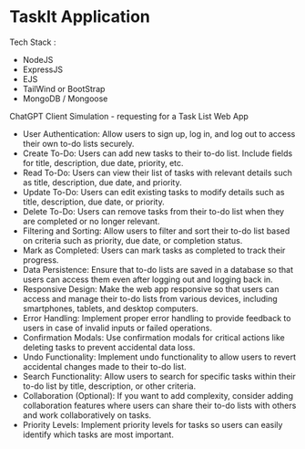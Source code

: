 # TaskIt Application
Tech Stack :
- NodeJS
- ExpressJS
- EJS
- TailWind or BootStrap
- MongoDB / Mongoose

ChatGPT Client Simulation - requesting for a Task List Web App

* User Authentication: Allow users to sign up, log in, and log out to access their own to-do lists securely.
* Create To-Do: Users can add new tasks to their to-do list. Include fields for title, description, due date, priority, etc.
* Read To-Do: Users can view their list of tasks with relevant details such as title, description, due date, and priority.
* Update To-Do: Users can edit existing tasks to modify details such as title, description, due date, or priority.
* Delete To-Do: Users can remove tasks from their to-do list when they are completed or no longer relevant.
* Filtering and Sorting: Allow users to filter and sort their to-do list based on criteria such as priority, due date, or completion status.
* Mark as Completed: Users can mark tasks as completed to track their progress.
* Data Persistence: Ensure that to-do lists are saved in a database so that users can access them even after logging out and logging back in.
* Responsive Design: Make the web app responsive so that users can access and manage their to-do lists from various devices, including smartphones, tablets, and desktop computers.
* Error Handling: Implement proper error handling to provide feedback to users in case of invalid inputs or failed operations.
* Confirmation Modals: Use confirmation modals for critical actions like deleting tasks to prevent accidental data loss.
* Undo Functionality: Implement undo functionality to allow users to revert accidental changes made to their to-do list.
* Search Functionality: Allow users to search for specific tasks within their to-do list by title, description, or other criteria.
* Collaboration (Optional): If you want to add complexity, consider adding collaboration features where users can share their to-do lists with others and work collaboratively on tasks.
* Priority Levels: Implement priority levels for tasks so users can easily identify which tasks are most important.
